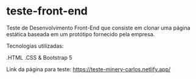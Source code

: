 # teste-front-end

Teste de Desenvolvimento Front-End que consiste em clonar uma página estática baseada em um protótipo fornecido pela empresa.

Tecnologias utilizadas:

.HTML
.CSS & Bootstrap 5

Link da página para teste: https://teste-minery-carlos.netlify.app/
